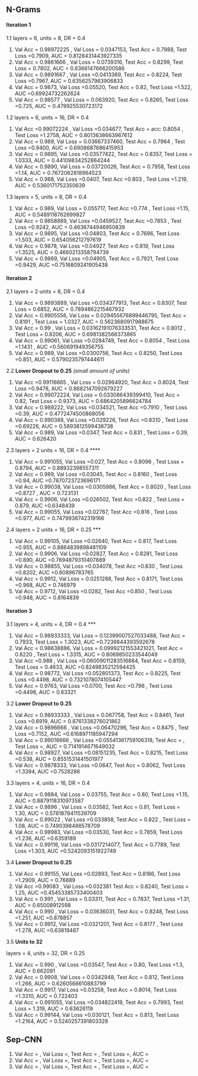 ## N-Grams

#### Iteration 1
1.1 layers = 6, units = 8, DR = 0.4

  1. Val Acc = 0.98972225 ,  Val Loss = 0.0347153,  Test Acc = 0.7988,  Test Loss =0.7909,  AUC = 0.8128431443927335
  2. Val Acc = 0.9861666 ,  Val Loss = 0.0739316,  Test Acc = 0.8299,  Test Loss = 0.7802,  AUC = 0.6366147666200586
  3. Val Acc = 0.9891667 ,  Val Loss =0.0413369,  Test Acc = 0.8224,  Test Loss =0.7967,  AUC = 0.6356257963906833
  4. Val Acc = 0.9873,  Val Loss =0.05520,  Test Acc = 0.82,  Test Loss =1.522,  AUC =0.69924732262624
  5. Val Acc = 0.98577 ,  Val Loss =  0.063920,  Test Acc = 0.8265,  Test Loss =0.725,  AUC = 0.479925530723172


1.2 layers = 6, units = 16, DR = 0.4

  1. Val Acc =0.99072224 ,  Val Loss =0.034677,  Test Acc = acc: 0.8054 ,  Test Loss =1.2758,  AUC = 0.8013638663967612
  2. Val Acc = 0.989,  Val Loss = 0.03667337460,  Test Acc = 0.7964 ,  Test Loss =0.9400,  AUC = 0.6908687686415953
  3. Val Acc = 0.9895,  Val Loss =0.03577422,  Test Acc = 0.8357,  Test Loss = 1.0333,  AUC = 0.44109834252864244
  4. Val Acc = 0.9890,  Val Loss = 0.03720026,  Test Acc = 0.7958,  Test Loss =1.14,  AUC = 0.7672062818964523
  5. Val Acc = 0.988,  Val Loss =0.0407,  Test Acc =0.803 ,  Test Loss =1.219,  AUC = 0.5360171752350639

1.3 layers = 5, units = 8, DR = 0.4

  1. Val Acc = 0.989,  Val Loss = 0.055717,  Test Acc =0.774 ,  Test Loss =1.15,  AUC = 0.5489118762699827
  2. Val Acc = 0.9858889,  Val Loss =0.0459527,  Test Acc =0.7853 ,  Test Loss =0.9242,  AUC = 0.4636744946950839
  3. Val Acc = 0.9895,  Val Loss =0.04803,  Test Acc = 0.7696,  Test Loss =1.503,  AUC = 0.654056212797619
  4. Val Acc = 0.9878,  Val Loss =0.04927,  Test Acc = 0.819,  Test Loss =1.3525,  AUC = 0.4660213358794739
  5. Val Acc = 0.9869,  Val Loss =0.04905,  Test Acc = 0.7921,  Test Loss =0.9429,  AUC =0.7516809241905438


#### Iteration 2

2.1 layers = 2 units = 8, DR = 0.4

  1. Val Acc = 0.9893889,  Val Loss =0.034377913,  Test Acc = 0.8307,  Test Loss = 0.6852,  AUC = 0.7894862215467932
  2. Val Acc = 0.9905556,  Val Loss = 0.029455676899446795,  Test Acc = 0.8191 ,  Test Loss = 1.0327,  AUC = 0.5623680917988675
  3. Val Acc = 0.99 ,  Val Loss = 0.03162191076333531,  Test Acc = 0.8012 ,  Test Loss = 0.8206,  AUC = 0.6981382566373865
  4. Val Acc = 0.99061,  Val Loss =0.0284749,  Test Acc = 0.8054 ,  Test Loss =1.1431 ,  AUC =0.560691949356755
  5. Val Acc = 0.989,  Val Loss =0.0300756,  Test Acc = 0.8250,  Test Loss =0.851,  AUC = 0.5790235797444611

2.2 **Lower Dropout to 0.25** *(small amount of units)*

  1. Val Acc =0.99116665 ,  Val Loss = 0.02964920,  Test Acc = 0.8024,  Test Loss =0.9478,  AUC = 0.8682147092679227
  2. Val Acc = 0.99072224,  Val Loss = 0.033086439399410,  Test Acc = 0.82,  Test Loss = 0.9373,  AUC = 0.6864205896624784
  3. Val Acc = 0.989222,  Val Loss =0.034521,  Test Acc =0.7910 ,  Test Loss =0.39,  AUC = 0.4772474500868056
  4. Val Acc = 0.990388,  Val Loss =0.029226,  Test Acc =0.8310 ,  Test Loss =0.69226,  AUC = 0.5893812599438738
  5. Val Acc = 0.989,  Val Loss =0.0347,  Test Acc = 0.831 ,  Test Loss = 0.39,  AUC = 0.626420

2.3 layers = 2 units = 16, DR = 0.4 ****

  1. Val Acc = 0.991055,  Val Loss =0.027,  Test Acc = 0.8096 ,  Test Loss = 0.8794,  AUC = 0.88932398557311
  2. Val Acc = 0.989,  Val Loss =0.03045,  Test Acc = 0.8160 ,  Test Loss =0.94,  AUC =0.7870723723696171
  3. Val Acc = 0.99038,  Val Loss =0.0305986,  Test Acc =  0.8020 ,  Test Loss =0.8727 ,  AUC = 0.723131
  4. Val Acc = 0.9906,  Val Loss =0.026502,  Test Acc =0.822 ,  Test Loss = 0.879,  AUC =0.6348439
  5. Val Acc = 0.99055,  Val Loss =0.02767,  Test Acc =0.816 ,  Test Loss =0.977,  AUC = 0.7479936742319166

2.4 layers = 2 units = 16, DR = 0.25 ***

  1. Val Acc = 0.99105,  Val Loss =0.02640,  Test Acc = 0.817,  Test Loss =0.955,  AUC = 0.8864839898481109
  2. Val Acc = 0.9906,  Val Loss =0.02827,  Test Acc = 0.8281,  Test Loss =0.890,  AUC =0.7694879310407889
  3. Val Acc = 0.98855,  Val Loss =0.034078,  Test Acc =0.830 ,  Test Loss =0.8202,  AUC =0.60896783765
  4. Val Acc = 0.9912,  Val Loss = 0.0251288,  Test Acc = 0.8171,  Test Loss =0.968,  AUC = 0.746979
  5. Val Acc = 0.9712,  Val Loss =0.0282,  Test Acc =0.850 ,  Test Loss =0.948,  AUC = 0.8164839


#### Iteration 3

3.1 layers = 4, units = 4, DR = 0.4  ***

  1. Val Acc = 0.98933333,  Val Loss = 0.12399007527033488,  Test Acc = 0.7933,  Test Loss = 1.3023,  AUC =0.7239844393592678
  2. Val Acc = 0.98638886,  Val Loss = 0.09992121553421021,  Test Acc = 0.8220 ,  Test Loss = 1.3315,  AUC = 0.8069850233544049
  3. Val Acc =0.988 ,  Val Loss =0.06009011283516884,  Test Acc = 0.8159,  Test Loss = 0.4633,  AUC =0.8249835212594425
  4. Val Acc = 0.98772,  Val Loss =0.052801373,  Test Acc = 0.8225,  Test Loss =0.4498,  AUC = 0.7321078074105447
  5. Val Acc = 0.9763,  Val Loss =0.0700,  Test Acc =0.798 ,  Test Loss =0.4498,  AUC = 0.63321

3.2 **Lower Dropout to 0.25**

  1. Val Acc = 0.98933333 ,  Val Loss = 0.067758,  Test Acc = 0.8461,  Test Loss =0.6919,  AUC = 0.8761338276021862
  2. Val Acc = 0.9896666 ,  Val Loss =0.06470296,  Test Acc = 0.8475  ,  Test Loss =0.7152,  AUC =0.6168971185947294
  3. Val Acc = 0.99016666 ,  Val Loss =0.05541361759106318,  Test Acc = ,  Test Loss =,  AUC = 0.7141914671649032
  4. Val Acc = 0.98927,  Val Loss =0.08151235,  Test Acc = 0.8215,  Test Loss =0.538,  AUC = 0.8551531441501977
  5. Val Acc = 0.9878333,  Val Loss =0.0647,  Test Acc = 0.8062,  Test Loss =1.3394,  AUC =0.7528286


3.3 layers = 4, units = 16, DR = 0.4

  1. Val Acc = 0.9884,  Val Loss = 0.03755,  Test Acc = 0.80,  Test Loss =1.15,  AUC = 0.8879118310973587
  2. Val Acc = 0.9896 ,  Val Loss = 0.03582,  Test Acc = 0.81,  Test Loss = 1.30,  AUC = 0.5781878411539709
  3. Val Acc = 0.99022 ,  Val Loss =0.033858,  Test Acc = 0.822 ,  Test Loss = 1.08,  AUC = 0.7490398486578709
  4. Val Acc = 0.98983,  Val Loss =0.03530,  Test Acc = 0.7859,  Test Loss =1.236,  AUC =0.6359189
  5. Val Acc = 0.99116,  Val Loss =0.0317214077,  Test Acc = 0.7789,  Test Loss =1.303,  AUC =0.5242093151922749

3.4 **Lower Dropout to 0.25**

  1. Val Acc = 0.99155,  Val Loss =0.02893,  Test Acc = 0.8186,  Test Loss =1.2909,  AUC = 0.76889
  2. Val Acc =0.99083 ,  Val Loss =0.032381  Test Acc = 0.8240,  Test Loss = 1.25,  AUC =0.45453385733400403
  3. Val Acc = 0.991 ,  Val Loss = 0.03311,  Test Acc = 0.7837,  Test Loss =1.31,  AUC = 0.65008912598
  4. Val Acc = 0.990 ,  Val Loss = 0.03636031,  Test Acc = 0.8248,  Test Loss =1.251,  AUC =0.878857
  5. Val Acc = 0.9912,  Val Loss =0.0321201,  Test Acc = 0.8177 ,  Test Loss =1.278,  AUC =0.63819487

3.5 **Units to 32**

layers = 4, units = 32, DR = 0.25

  1. Val Acc = 0.990 ,  Val Loss =0.03547,  Test Acc = 0.80,  Test Loss =1.3,  AUC = 0.662091
  2. Val Acc = 0.9908,  Val Loss = 0.0342948,  Test Acc = 0.812,  Test Loss =1.266,  AUC = 0.6260566610883799
  3. Val Acc = 0.9917,  Val Loss =0.03258,  Test Acc = 0.8014,  Test Loss =1.3310,  AUC = 0.722403
  4. Val Acc = 0.991055,  Val Loss =0.034822419,  Test Acc = 0.7993,  Test Loss = 1.319,  AUC = 0.63626119
  5. Val Acc = 0.99144,  Val Loss =0.030121,  Test Acc = 0.813,  Test Loss =1.2164,  AUC = 0.5240257391803328

## Sep-CNN


1. Val Acc = ,  Val Loss =,  Test Acc = ,  Test Loss =,  AUC =
2. Val Acc = ,  Val Loss =,  Test Acc = ,  Test Loss =,  AUC =
3. Val Acc = ,  Val Loss =,  Test Acc = ,  Test Loss =,  AUC =
